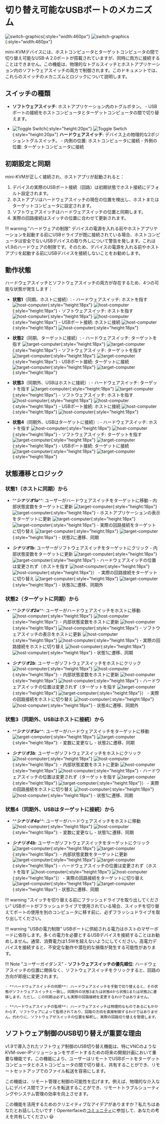 # 切り替え可能なUSBポートのメカニズム

![switch-graphics](images/product/switch-graphics.svg#only-light){:style="width:460px"}
![switch-graphics](images/product/switch-graphics_1.svg#only-dark){:style="width:460px"}

mini-KVMデバイスには、ホストコンピュータとターゲットコンピュータの間で切り替え可能なUSB-A 2.0ポートが搭載されていますが、同時に両方に接続することはできません。この機能は、物理的なトグルスイッチとホストアプリケーション内のソフトウェアスイッチの両方で制御されます。このドキュメントでは、これらのスイッチのメカニズムとロジックについて説明します。

## スイッチの種類

- **ソフトウェアスイッチ**: ホストアプリケーション内のトグルボタン。
      - USBポートの接続をホストコンピュータとターゲットコンピュータの間で切り替えます。

- ![Toggle Switch](images/shell-icons/toggle-h-t.svg#only-light){:style="height:20px"} ![Toggle Switch](images/shell-icons/toggle-h-t_1.svg#only-dark){:style="height:20px"} **ハードウェアスイッチ**: デバイス上の物理的な2ポジショントグルスイッチ。
      - 内側の位置: ホストコンピュータに接続
      - 外側の位置: ターゲットコンピュータに接続

## 初期設定と同期

mini-KVMが正しく接続され、ホストアプリが起動されると：

1. デバイスの実際のUSBポート接続（回路）は初期状態でホスト接続にデフォルト設定されます。
2. ホストアプリはハードウェアスイッチの現在の位置を検出し、ホストまたはターゲットコンピュータに設定されます。
3. ソフトウェアスイッチはハードウェアスイッチの位置と同期します。
4. 実際の回路接続はスイッチの位置に合わせて更新されます。

!!! warning "ハードウェアの制限"
    デバイスの電源を入れる前やホストアプリケーションを起動する前にUSBドライブが既に接続されている場合、ホストコンピュータは安全でないUSBデバイスの取り外しについて警告を発します。これはv1.9のハードウェアの制限です。そのため、デバイスの電源を入れる前やホストアプリを起動する前にUSBデバイスを接続しないことをお勧めします。

## 動作状態

ハードウェアスイッチとソフトウェアスイッチの両方が存在するため、4つの可能な状態が発生します：

- **状態1**（同期、ホストに接続）:
      - ハードウェアスイッチ: ホストを指す ![host-computer](images/shell-icons/host-computer.svg#only-light){:style="height:18px"} ![host-computer](images/shell-icons/host-computer_1.svg#only-dark){:style="height:18px"}
      - ソフトウェアスイッチ: ホストを指す ![host-computer](images/shell-icons/host-computer.svg#only-light){:style="height:18px"} ![host-computer](images/shell-icons/host-computer_1.svg#only-dark){:style="height:18px"}
      - USBポート接続: ホストに接続 ![host-computer](images/shell-icons/host-computer.svg#only-light){:style="height:18px"} ![host-computer](images/shell-icons/host-computer_1.svg#only-dark){:style="height:18px"}

- **状態2**（同期、ターゲットに接続）:
      - ハードウェアスイッチ: ターゲットを指す ![target-computer](images/shell-icons/target-computer.svg#only-light){:style="height:18px"} ![target-computer](images/shell-icons/target-computer_1.svg#only-dark){:style="height:18px"}
      - ソフトウェアスイッチ: ターゲットを指す ![target-computer](images/shell-icons/target-computer.svg#only-light){:style="height:18px"} ![target-computer](images/shell-icons/target-computer_1.svg#only-dark){:style="height:18px"}
      - USBポート接続: ターゲットに接続 ![target-computer](images/shell-icons/target-computer.svg#only-light){:style="height:18px"} ![target-computer](images/shell-icons/target-computer_1.svg#only-dark){:style="height:18px"}

- **状態3**（同期外、USBはホストに接続）:
      - ハードウェアスイッチ: ターゲットを指す ![target-computer](images/shell-icons/target-computer.svg#only-light){:style="height:18px"} ![target-computer](images/shell-icons/target-computer_1.svg#only-dark){:style="height:18px"}
      - ソフトウェアスイッチ: ホストを指す ![host-computer](images/shell-icons/host-computer.svg#only-light){:style="height:18px"} ![host-computer](images/shell-icons/host-computer_1.svg#only-dark){:style="height:18px"}
      - USBポート接続: ホストに接続 ![host-computer](images/shell-icons/host-computer.svg#only-light){:style="height:18px"} ![host-computer](images/shell-icons/host-computer_1.svg#only-dark){:style="height:18px"}

- **状態4**（同期外、USBはターゲットに接続）:
      - ハードウェアスイッチ: ホストを指す ![host-computer](images/shell-icons/host-computer.svg#only-light){:style="height:18px"} ![host-computer](images/shell-icons/host-computer_1.svg#only-dark){:style="height:18px"}
      - ソフトウェアスイッチ: ターゲットを指す ![target-computer](images/shell-icons/target-computer.svg#only-light){:style="height:18px"} ![target-computer](images/shell-icons/target-computer_1.svg#only-dark){:style="height:18px"}
      - USBポート接続: ターゲットに接続 ![target-computer](images/shell-icons/target-computer.svg#only-light){:style="height:18px"} ![target-computer](images/shell-icons/target-computer_1.svg#only-dark){:style="height:18px"}

## 状態遷移とロジック

### **状態1**（ホストに同期）から

- ^^***シナリオ1a***^^: ユーザーがハードウェアスイッチをターゲットに移動
      - 内部状態変数をターゲットに更新 ![target-computer](images/shell-icons/target-computer.svg#only-light){:style="height:18px"} ![target-computer](images/shell-icons/target-computer_1.svg#only-dark){:style="height:18px"}
      - ホストアプリケーションの表示をターゲットに更新 ![target-computer](images/shell-icons/target-computer.svg#only-light){:style="height:18px"} ![target-computer](images/shell-icons/target-computer_1.svg#only-dark){:style="height:18px"}
      - 実際の回路接続をターゲットに切り替え ![target-computer](images/shell-icons/target-computer.svg#only-light){:style="height:18px"} ![target-computer](images/shell-icons/target-computer_1.svg#only-dark){:style="height:18px"}
      - 状態2に遷移、同期

- ***シナリオ1b***: ユーザーがソフトウェアスイッチをターゲットにクリック
      - 内部状態変数をターゲットに更新 ![target-computer](images/shell-icons/target-computer.svg#only-light){:style="height:18px"} ![target-computer](images/shell-icons/target-computer_1.svg#only-dark){:style="height:18px"}
      - ハードウェアスイッチの位置は変更されず（ホストを指す ![host-computer](images/shell-icons/host-computer.svg#only-light){:style="height:18px"} ![host-computer](images/shell-icons/host-computer_1.svg#only-dark){:style="height:18px"}）
      - 実際の回路接続をターゲットに切り替え ![target-computer](images/shell-icons/target-computer.svg#only-light){:style="height:18px"} ![target-computer](images/shell-icons/target-computer_1.svg#only-dark){:style="height:18px"}
      - 状態3に遷移、同期外

### **状態2**（ターゲットに同期）から

- ^^***シナリオ2a***^^: ユーザーがハードウェアスイッチをホストに移動 ![host-computer](images/shell-icons/host-computer.svg#only-light){:style="height:18px"} ![host-computer](images/shell-icons/host-computer_1.svg#only-dark){:style="height:18px"}:
      - 内部状態変数をホストに更新 ![host-computer](images/shell-icons/host-computer.svg#only-light){:style="height:18px"} ![host-computer](images/shell-icons/host-computer_1.svg#only-dark){:style="height:18px"}
      - ソフトウェアスイッチの表示をホストに更新 ![host-computer](images/shell-icons/host-computer.svg#only-light){:style="height:18px"} ![host-computer](images/shell-icons/host-computer_1.svg#only-dark){:style="height:18px"}
      - 実際の回路接続をホストに切り替え ![host-computer](images/shell-icons/host-computer.svg#only-light){:style="height:18px"} ![host-computer](images/shell-icons/host-computer_1.svg#only-dark){:style="height:18px"}
      - 状態1に遷移、同期

- ***シナリオ2b***: ユーザーがソフトウェアスイッチをホストにクリック ![host-computer](images/shell-icons/host-computer.svg#only-light){:style="height:18px"} ![host-computer](images/shell-icons/host-computer_1.svg#only-dark){:style="height:18px"}:
      - 内部状態変数をホストに更新 ![host-computer](images/shell-icons/host-computer.svg#only-light){:style="height:18px"} ![host-computer](images/shell-icons/host-computer_1.svg#only-dark){:style="height:18px"}
      - ハードウェアスイッチの位置は変更されず（ターゲットを指す ![target-computer](images/shell-icons/target-computer.svg#only-light){:style="height:18px"} ![target-computer](images/shell-icons/target-computer_1.svg#only-dark){:style="height:18px"}）
      - 実際の回路接続をホストに切り替え ![host-computer](images/shell-icons/host-computer.svg#only-light){:style="height:18px"} ![host-computer](images/shell-icons/host-computer_1.svg#only-dark){:style="height:18px"}
      - 状態4に遷移、同期外

### **状態3**（同期外、USBはホストに接続）から

- ^^***シナリオ3a***^^: ユーザーがハードウェアスイッチをターゲットに移動 ![target-computer](images/shell-icons/target-computer.svg#only-light){:style="height:18px"} ![target-computer](images/shell-icons/target-computer_1.svg#only-dark){:style="height:18px"}:
      - 変数に変更なし
      - 状態2に遷移、同期

- ***シナリオ3b***: ユーザーがソフトウェアスイッチをホストにクリック ![host-computer](images/shell-icons/host-computer.svg#only-light){:style="height:18px"} ![host-computer](images/shell-icons/host-computer_1.svg#only-dark){:style="height:18px"}:
      - 内部状態変数をホストに更新 ![host-computer](images/shell-icons/host-computer.svg#only-light){:style="height:18px"} ![host-computer](images/shell-icons/host-computer_1.svg#only-dark){:style="height:18px"}
      - ハードウェアスイッチの位置は変更されず（ターゲットを指す ![target-computer](images/shell-icons/target-computer.svg#only-light){:style="height:18px"} ![target-computer](images/shell-icons/target-computer_1.svg#only-dark){:style="height:18px"}）
      - 実際の回路接続をホストに切り替え ![host-computer](images/shell-icons/host-computer.svg#only-light){:style="height:18px"} ![host-computer](images/shell-icons/host-computer_1.svg#only-dark){:style="height:18px"}
      - 状態1に遷移、同期

### **状態4**（同期外、USBはターゲットに接続）から

- ^^***シナリオ4a***^^: ユーザーがハードウェアスイッチをホストに移動 ![host-computer](images/shell-icons/host-computer.svg#only-light){:style="height:18px"} ![host-computer](images/shell-icons/host-computer_1.svg#only-dark){:style="height:18px"}:
      - 変数に変更なし
      - 状態1に遷移、同期

- ***シナリオ4b***: ユーザーがソフトウェアスイッチをターゲットにクリック ![target-computer](images/shell-icons/target-computer.svg#only-light){:style="height:18px"} ![target-computer](images/shell-icons/target-computer_1.svg#only-dark){:style="height:18px"}:
      - 内部状態変数をターゲットに更新 ![target-computer](images/shell-icons/target-computer.svg#only-light){:style="height:18px"} ![target-computer](images/shell-icons/target-computer_1.svg#only-dark){:style="height:18px"}
      - ハードウェアスイッチの位置は変更されず（ホストを指す ![host-computer](images/shell-icons/host-computer.svg#only-light){:style="height:18px"} ![host-computer](images/shell-icons/host-computer_1.svg#only-dark){:style="height:18px"}）
      - 実際の回路接続をターゲットに切り替え ![target-computer](images/shell-icons/target-computer.svg#only-light){:style="height:18px"} ![target-computer](images/shell-icons/target-computer_1.svg#only-dark){:style="height:18px"}
      - 状態2に遷移、同期

!!! warning "スイッチを切り替える前にフラッシュドライブを取り出してください"
    USBポートがフラッシュドライブで使用されている場合、スイッチを切り替えてポートの使用を別のコンピュータに移す前に、必ずフラッシュドライブを取り出してください。

!!! warning "USBの電力制限"
    USBポートに供給される電力はホストのマザーボードに依存します。多くの電力を必要とするUSBデバイスを接続することはお勧めしません。通常、消費電力は1.5Wを超えないようにしてください。高電力デバイスを接続すると、不安定な動作や潜在的な損傷が発生する可能性があります。

!!! Note "ユーザーガイダンス"
    - **ソフトウェアスイッチの優先順位**: ハードウェアスイッチの位置に関係なく、ソフトウェアスイッチをクリックすると、回路の方向が即座に変更されます。

    - **ハードウェアスイッチの同期**: ハードウェアスイッチを手動で切り替えると、その状態がソフトウェアスイッチと一致し、同期外の状態3または状態4から状態1または状態2に遷移します。ただし、この同期は必ずしも実際の回路接続を変更するわけではありません。

    - **ハードウェアスイッチの監視**: ハードウェアスイッチは物理的なものであるにもかかわらず、ソフトウェアによって監視されており、回路の方向を直接制御するわけではありません。代わりに、ソフトウェアがスイッチの位置を解釈し、実際の回路切り替えを管理します。

## ソフトウェア制御のUSB切り替えが重要な理由

v1.9で導入されたソフトウェア制御のUSB切り替え機能は、特にVNCのようなKVM-over-IPソリューションをサポートするための将来の開発計画において重要な機能です。この機能により、ユーザーはリモートでUSBポートをターゲットコンピュータとホストコンピュータの間で切り替え、共有することができ、リモートセットアップでのファイル転送を容易にします。

この機能は、リモート管理と制御の可能性を広げます。例えば、物理的な介入なしにデバイス間でファイルを転送することができ、リモートトラブルシューティングやシステム管理の効率を向上させます。

この機能を活用するためのクリエイティブなアイデアがありますか？私たちはあなたとお話ししたいです！Openterfaceの[コミュニティ](/community/)に参加して、あなたの考えを共有してください 😃
